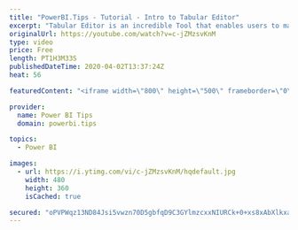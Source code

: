 ```yaml
---
title: "PowerBI.Tips - Tutorial - Intro to Tabular Editor"
excerpt: "Tabular Editor is an incredible Tool that enables users to manipulate a Tabular Model at lighting speeds.  Daniel Otykier is the creator of Tabular Editor.  This video will explain the basic functionalities of the program.    Watch the full Series: https://www.youtube.com/playlist?list=PLn1m_aBmgsbGvz4SsmO_fkeThjDUSWFkf"
originalUrl: https://youtube.com/watch?v=c-jZMzsvKnM
type: video
price: Free
length: PT1H3M33S
publishedDateTime: 2020-04-02T13:37:24Z
heat: 56

featuredContent: "<iframe width=\"800\" height=\"500\" frameborder=\"0\" src=\"https://www.youtube.com/embed/c-jZMzsvKnM\" allow=\"accelerometer; autoplay; encrypted-media; gyroscope; picture-in-picture\" allowfullscreen></iframe>"

provider:
  name: Power BI Tips
  domain: powerbi.tips

topics:
  - Power BI

images:
  - url: https://i.ytimg.com/vi/c-jZMzsvKnM/hqdefault.jpg
    width: 480
    height: 360
    isCached: true

secured: "oPVPWqz13ND84Jsi5vwzn70D5gbfqD9C3GYlmzcxxNIURCk+0+xs8xAbXlkxaIGs3benn2zmCDYmYKl7G00CLGMt7p9FcS5RYULN2VPzciRN7oiazBtwNPWiJs5B/gwp1CjCGm5BquoFc4SypL2xcJNpe1qVmcl5QzQZ1tPoc4N7/si7whA0W4B7JhZDnC8Q6SLuUB+v+agzAoI3xclMCm7kPnKWeO7iVsB/lNWLNv16taeudfd3wnhcWvUwtVEGB65Dz7nbx5iq0ep0q1w4hu0k8Sc5ilkCXId4LbbzRSYwkz9oPSDnU6nskO4MpeJ9obzHXB7uC7VxJ1G45SJoGBDOeomekGWdvv4m26YFXBZrJj4hErIwWUA97/7eCoaV9Nfdc5098D01czKjIbGw4iwfkqAwZlSnpPPbdCGBtD0=;2p5J1ErrEcflZoe3aiEl0Q=="
---
```


